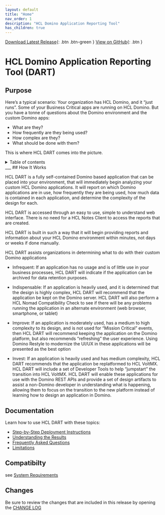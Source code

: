 ```yaml
---
layout: default
title: "Home"
nav_order: 1
description: "HCL Domino Application Reporting Tool"
has_children: true
---
```


[Download Latest Release](https://github.com/HCL-TECH-SOFTWARE/dominio_application_reporting_tool_DART/releases/latest){: .btn .btn-green }
[View on GitHub](https://github.com/HCL-TECH-SOFTWARE/dominio_application_reporting_tool_DART/){: .btn }

<h1> HCL Domino Application Reporting Tool (DART)</h1>

## Purpose
Here’s a typical scenario: Your organization has HCL Domino, and it “just runs”. Some of your Business Critical apps are running on HCL Domino. But you have a tonne of questions about the Domino environment and the custom Domino apps:

* What are they?
* How frequently are they being used?
* How complex are they?
* What should be done with them?

This is where HCL DART comes into the picture. 


<details close markdown="block">
  <summary>
    Table of contents
  </summary>
  {: .text-delta }
1. TOC
{:toc}
</details>
___
## How It Works

HCL DART is a fully self-contained Domino based application that can be placed into your environment, that will immediately begin analyzing your custom HCL Domino applications. It will report on which Domino applications are in use, how frequently they are being used, how much data is contained in each application, and determine the complexity of the design for each.

HCL DART is accessed through an easy to use, simple to understand web interface. There is no need for a HCL Notes Client to access the reports that are created.

HCL DART is built in such a way that it will begin providing reports and information about your HCL Domino environment within minutes, not days or weeks if done manually.

HCL DART assists organizations in determining what to do with their custom Domino applications

* Infrequent: If an application has no usage and is of little use in your business processes, HCL DART will indicate if the application can be archived for data retention purposes.

* Indispensable: If an application is heavily used, and it is determined that the design is highly complex, HCL DART will recommend that the application be kept on the Domino server. HCL DART will also perform a HCL Nomad Compatibility Check to see if there will be any problems running the application in an alternate environment (web browser, smartphone, or tablet)

* Improve: If an application is moderately used, has a medium to high complexity to its design, and is not used for “Mission Critical” events, then HCL DART will recommend keeping the application on the Domino platform, but also recommends “refreshing” the user experience. Using Domino Restyle to modernize the UI/UX in these applications will be presented as the best option

* Invest: If an application is heavily used and has medium complexity, HCL DART recommends that the application be replatformed to HCL VoltMX. HCL DART will include a set of Developer Tools to help “jumpstart” the transition into HCL VoltMX. HCL DART will enable these applications for use with the Domino REST APIs and provide a set of design artifacts to assist a non-Domino developer in understanding what is happening, allowing them to focus on the transition to the new platform instead of learning how to design an application in Domino.


## Documentation
Learn how to use HCL DART with these topics:

* [Step-by-Step Deployment Instructions](instructions.md)
* [Understanding the Results](results.md)
* [Frequently Asked Questions](faqs.md)
* [Limitations](limitations.md)


## Compatibilty
see [System Requirements](requirements.md)


## Changes
Be sure to review the changes that are included in this release by opening the [CHANGE LOG](changelog.md)